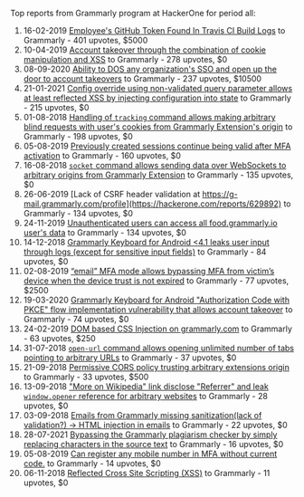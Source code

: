 Top reports from Grammarly program at HackerOne for period all:

1. 16-02-2019 [Employee's GitHub Token Found In Travis CI Build Logs](https://hackerone.com/reports/496937) to Grammarly - 401 upvotes, $5000
2. 10-04-2019 [Account takeover through the combination of cookie manipulation and XSS](https://hackerone.com/reports/534450) to Grammarly - 278 upvotes, $0
3. 08-09-2020 [Ability to DOS any organization's SSO and open up the door to account takeovers](https://hackerone.com/reports/976603) to Grammarly - 237 upvotes, $10500
4. 21-01-2021 [Config override using non-validated query parameter allows at least reflected XSS by injecting configuration into state](https://hackerone.com/reports/1082847) to Grammarly - 215 upvotes, $0
5. 01-08-2018 [Handling of `tracking` command allows making arbitrary blind requests with user's cookies from Grammarly Extension's origin](https://hackerone.com/reports/389108) to Grammarly - 198 upvotes, $0
6. 05-08-2019 [Previously created sessions continue being valid after MFA activation](https://hackerone.com/reports/667739) to Grammarly - 160 upvotes, $0
7. 16-08-2018 [`socket` command allows sending data over WebSockets to arbitrary origins from Grammarly Extension](https://hackerone.com/reports/395729) to Grammarly - 135 upvotes, $0
8. 26-06-2019 [Lack of CSRF header validation at https://g-mail.grammarly.com/profile](https://hackerone.com/reports/629892) to Grammarly - 134 upvotes, $0
9. 24-11-2019 [Unauthenticated users can access all food.grammarly.io user's data](https://hackerone.com/reports/745495) to Grammarly - 134 upvotes, $0
10. 14-12-2018 [Grammarly Keyboard for Android \<4.1  leaks user input through logs (except for sensitive input fields)](https://hackerone.com/reports/462416) to Grammarly - 84 upvotes, $0
11. 02-08-2019 [“email” MFA mode allows bypassing MFA from victim’s device when the device trust is not expired](https://hackerone.com/reports/665722) to Grammarly - 77 upvotes, $2500
12. 19-03-2020 [Grammarly Keyboard for Android "Authorization Code with PKCE" flow implementation vulnerability that allows account takeover](https://hackerone.com/reports/824931) to Grammarly - 74 upvotes, $0
13. 24-02-2019 [DOM based CSS Injection on grammarly.com](https://hackerone.com/reports/500436) to Grammarly - 63 upvotes, $250
14. 31-07-2018 [`open-url` command allows opening unlimited number of tabs pointing to arbitrary URLs](https://hackerone.com/reports/389076) to Grammarly - 37 upvotes, $0
15. 21-09-2018 [Permissive CORS policy trusting arbitrary extensions origin](https://hackerone.com/reports/412490) to Grammarly - 33 upvotes, $500
16. 13-09-2018 ["More on Wikipedia" link disclose "Referrer" and leak `window.opener` reference for arbitrary websites](https://hackerone.com/reports/409518) to Grammarly - 28 upvotes, $0
17. 03-09-2018 [Emails from Grammarly missing sanitization(lack of validation?) -\> HTML injection in emails](https://hackerone.com/reports/404864) to Grammarly - 22 upvotes, $0
18. 28-07-2021 [Bypassing the Grammarly plagiarism checker by simply replacing characters in the source text](https://hackerone.com/reports/1282282) to Grammarly - 16 upvotes, $0
19. 05-08-2019 [Can register any mobile number in MFA without current code.](https://hackerone.com/reports/667740) to Grammarly - 14 upvotes, $0
20. 06-11-2018 [Reflected Cross Site Scripting (XSS)](https://hackerone.com/reports/435144) to Grammarly - 11 upvotes, $0
